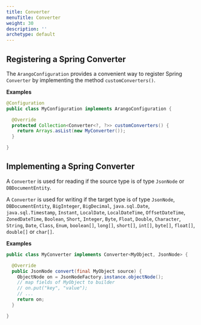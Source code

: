 ```yaml
---
title: Converter
menuTitle: Converter
weight: 30
description: ''
archetype: default
---
```

## Registering a Spring Converter

The `ArangoConfiguration` provides a convenient way to register Spring
`Converter` by implementing the method `customConverters()`.

**Examples**

```java
@Configuration
public class MyConfiguration implements ArangoConfiguration {

  @Override
  protected Collection<Converter<?, ?>> customConverters() {
    return Arrays.asList(new MyConverter());
  }

}
```

## Implementing a Spring Converter

A `Converter` is used for reading if the source type is of type `JsonNode`
or `DBDocumentEntity`.

A `Converter` is used for writing if the target type is of type `JsonNode`,
`DBDocumentEntity`, `BigInteger`, `BigDecimal`, `java.sql.Date`,
`java.sql.Timestamp`, `Instant`, `LocalDate`, `LocalDateTime`, `OffsetDateTime`,
`ZonedDateTime`, `Boolean`, `Short`, `Integer`, `Byte`, `Float`, `Double`,
`Character`, `String`, `Date`, `Class`, `Enum`, `boolean[]`, `long[]`,
`short[]`, `int[]`, `byte[]`, `float[]`, `double[]` or `char[]`.

**Examples**

```java
public class MyConverter implements Converter<MyObject, JsonNode> {

  @Override
  public JsonNode convert(final MyObject source) {
    ObjectNode on = JsonNodeFactory.instance.objectNode();
    // map fields of MyObject to builder
    // on.put("key", "value");
    // ...  
    return on;
  }

}
```
